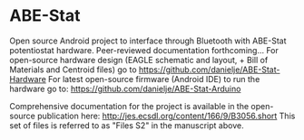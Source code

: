 # ABE-Stat
Open source Android project to interface through Bluetooth with ABE-Stat potentiostat hardware. Peer-reviewed documentation forthcoming...
For open-source hardware design (EAGLE schematic and layout, + Bill of Materials and Centroid files) go to https://github.com/danielje/ABE-Stat-Hardware
For latest open-source firmware (Android IDE) to run the hardware go to: https://github.com/danielje/ABE-Stat-Arduino

Comprehensive documentation for the project is available in the open-source publication here: http://jes.ecsdl.org/content/166/9/B3056.short
This set of files is referred to as "Files S2" in the manuscript above.
